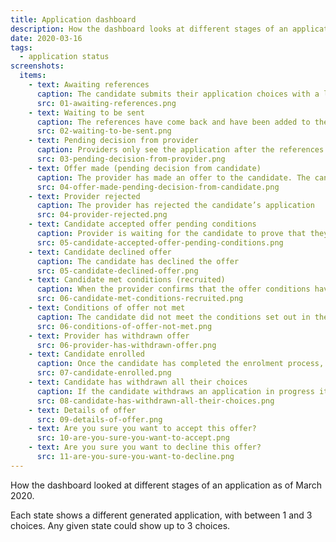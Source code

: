 ```yaml
---
title: Application dashboard
description: How the dashboard looks at different stages of an application.
date: 2020-03-16
tags:
  - application status
screenshots:
  items:
    - text: Awaiting references
      caption: The candidate submits their application choices with a list of referees. Until 2 references have been received all applications remain in the Awaiting references state. The providers do not see the application at this stage
      src: 01-awaiting-references.png
    - text: Waiting to be sent
      caption: The references have come back and have been added to the application. Candidates are allowed a cooling-off period of 5 days to modify their application before it’s sent to providers. They cannot modify the references.
      src: 02-waiting-to-be-sent.png
    - text: Pending decision from provider
      caption: Providers only see the application after the references have come back and have been added to the application and 5 days have elapsed for the candidate to review and modify the application. When both of these prerequisites are met the application moves to the Awaiting provider decision state.
      src: 03-pending-decision-from-provider.png
    - text: Offer made (pending decision from candidate)
      caption: The provider has made an offer to the candidate. The candidate has to accept or reject the offer, which sets the application status to ‘Pending conditions’. We assume that all offers have some conditions, even if there are no academic conditions.
      src: 04-offer-made-pending-decision-from-candidate.png
    - text: Provider rejected
      caption: The provider has rejected the candidate’s application
      src: 04-provider-rejected.png
    - text: Candidate accepted offer pending conditions
      caption: Provider is waiting for the candidate to prove that they have met the conditions
      src: 05-candidate-accepted-offer-pending-conditions.png
    - text: Candidate declined offer
      caption: The candidate has declined the offer
      src: 05-candidate-declined-offer.png
    - text: Candidate met conditions (recruited)
      caption: When the provider confirms that the offer conditions have been met, the application is marked ‘recruited’
      src: 06-candidate-met-conditions-recruited.png
    - text: Conditions of offer not met
      caption: The candidate did not meet the conditions set out in the offer
      src: 06-conditions-of-offer-not-met.png
    - text: Provider has withdrawn offer
      src: 06-provider-has-withdrawn-offer.png
    - text: Candidate enrolled
      caption: Once the candidate has completed the enrolment process, the provider confirms their enrolment onto the training programme. Since this status would be used to claim bursaries/grants from DfE, the provider may delay enrolling the trainee until a few weeks after the start of the training, since trainees can still not show up on the first day or drop out within the first couple of weeks. This reduces the risk that DfE over-pays that provider for training they did not deliver and has to reconcile later on. The candidate’s HESA equality monitoring information is made available to the provider.
      src: 07-candidate-enrolled.png
    - text: Candidate has withdrawn all their choices
      caption: If the candidate withdraws an application in progress it moves to the Withdrawn (end) state
      src: 08-candidate-has-withdrawn-all-their-choices.png
    - text: Details of offer
      src: 09-details-of-offer.png
    - text: Are you sure you want to accept this offer?
      src: 10-are-you-sure-you-want-to-accept.png
    - text: Are you sure you want to decline this offer?
      src: 11-are-you-sure-you-want-to-decline.png
---
```


How the dashboard looked at different stages of an application as of March 2020.

Each state shows a different generated application, with between 1 and 3 choices. Any given state could show up to 3 choices.
